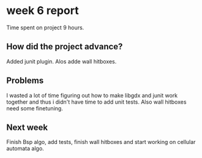 # week 6 report
Time spent on project 9 hours.

## How did the project advance?

Added junit plugin. Alos adde wall hitboxes.

## Problems

I wasted a lot of time figuring out how to make libgdx and junit work together and thus i didn't have time to add unit tests. Also wall hitboxes need some finetuning.

## Next week
Finish Bsp algo, add tests, finish wall hitboxes and start working on cellular automata algo.